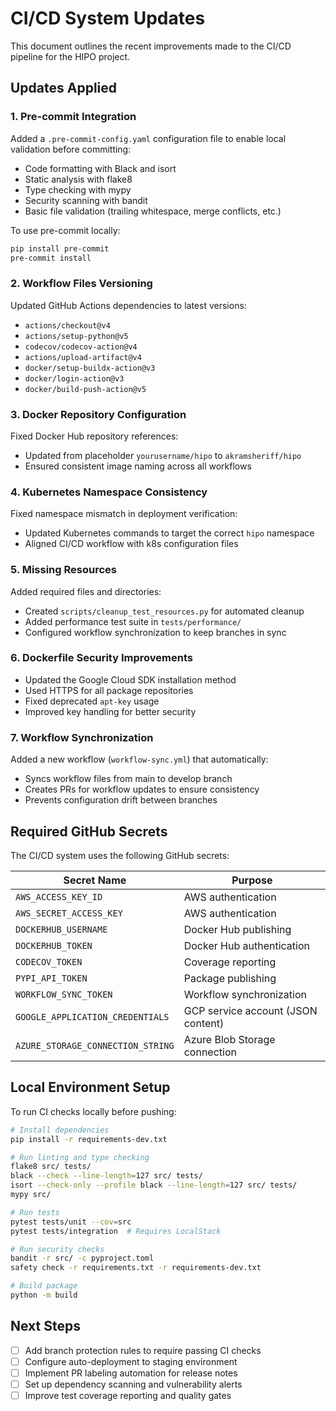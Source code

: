 # CI/CD System Updates

This document outlines the recent improvements made to the CI/CD pipeline for the HIPO project.

## Updates Applied

### 1. Pre-commit Integration

Added a `.pre-commit-config.yaml` configuration file to enable local validation before committing:
- Code formatting with Black and isort
- Static analysis with flake8
- Type checking with mypy
- Security scanning with bandit
- Basic file validation (trailing whitespace, merge conflicts, etc.)

To use pre-commit locally:
```bash
pip install pre-commit
pre-commit install
```

### 2. Workflow Files Versioning

Updated GitHub Actions dependencies to latest versions:
- `actions/checkout@v4`
- `actions/setup-python@v5`
- `codecov/codecov-action@v4`
- `actions/upload-artifact@v4`
- `docker/setup-buildx-action@v3`
- `docker/login-action@v3`
- `docker/build-push-action@v5`

### 3. Docker Repository Configuration

Fixed Docker Hub repository references:
- Updated from placeholder `yourusername/hipo` to `akramsheriff/hipo`
- Ensured consistent image naming across all workflows

### 4. Kubernetes Namespace Consistency

Fixed namespace mismatch in deployment verification:
- Updated Kubernetes commands to target the correct `hipo` namespace
- Aligned CI/CD workflow with k8s configuration files

### 5. Missing Resources

Added required files and directories:
- Created `scripts/cleanup_test_resources.py` for automated cleanup
- Added performance test suite in `tests/performance/`
- Configured workflow synchronization to keep branches in sync

### 6. Dockerfile Security Improvements

- Updated the Google Cloud SDK installation method
- Used HTTPS for all package repositories
- Fixed deprecated `apt-key` usage
- Improved key handling for better security

### 7. Workflow Synchronization

Added a new workflow (`workflow-sync.yml`) that automatically:
- Syncs workflow files from main to develop branch
- Creates PRs for workflow updates to ensure consistency
- Prevents configuration drift between branches

## Required GitHub Secrets

The CI/CD system uses the following GitHub secrets:

| Secret Name | Purpose |
|-------------|---------|
| `AWS_ACCESS_KEY_ID` | AWS authentication |
| `AWS_SECRET_ACCESS_KEY` | AWS authentication |
| `DOCKERHUB_USERNAME` | Docker Hub publishing |
| `DOCKERHUB_TOKEN` | Docker Hub authentication |
| `CODECOV_TOKEN` | Coverage reporting |
| `PYPI_API_TOKEN` | Package publishing |
| `WORKFLOW_SYNC_TOKEN` | Workflow synchronization |
| `GOOGLE_APPLICATION_CREDENTIALS` | GCP service account (JSON content) |
| `AZURE_STORAGE_CONNECTION_STRING` | Azure Blob Storage connection |

## Local Environment Setup

To run CI checks locally before pushing:

```bash
# Install dependencies
pip install -r requirements-dev.txt

# Run linting and type checking
flake8 src/ tests/
black --check --line-length=127 src/ tests/
isort --check-only --profile black --line-length=127 src/ tests/
mypy src/

# Run tests
pytest tests/unit --cov=src
pytest tests/integration  # Requires LocalStack

# Run security checks
bandit -r src/ -c pyproject.toml
safety check -r requirements.txt -r requirements-dev.txt

# Build package
python -m build
```

## Next Steps

- [ ] Add branch protection rules to require passing CI checks
- [ ] Configure auto-deployment to staging environment
- [ ] Implement PR labeling automation for release notes
- [ ] Set up dependency scanning and vulnerability alerts
- [ ] Improve test coverage reporting and quality gates